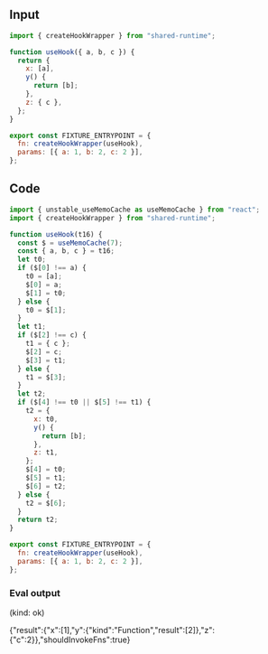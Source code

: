 
## Input

```javascript
import { createHookWrapper } from "shared-runtime";

function useHook({ a, b, c }) {
  return {
    x: [a],
    y() {
      return [b];
    },
    z: { c },
  };
}

export const FIXTURE_ENTRYPOINT = {
  fn: createHookWrapper(useHook),
  params: [{ a: 1, b: 2, c: 2 }],
};

```

## Code

```javascript
import { unstable_useMemoCache as useMemoCache } from "react";
import { createHookWrapper } from "shared-runtime";

function useHook(t16) {
  const $ = useMemoCache(7);
  const { a, b, c } = t16;
  let t0;
  if ($[0] !== a) {
    t0 = [a];
    $[0] = a;
    $[1] = t0;
  } else {
    t0 = $[1];
  }
  let t1;
  if ($[2] !== c) {
    t1 = { c };
    $[2] = c;
    $[3] = t1;
  } else {
    t1 = $[3];
  }
  let t2;
  if ($[4] !== t0 || $[5] !== t1) {
    t2 = {
      x: t0,
      y() {
        return [b];
      },
      z: t1,
    };
    $[4] = t0;
    $[5] = t1;
    $[6] = t2;
  } else {
    t2 = $[6];
  }
  return t2;
}

export const FIXTURE_ENTRYPOINT = {
  fn: createHookWrapper(useHook),
  params: [{ a: 1, b: 2, c: 2 }],
};

```
      
### Eval output
(kind: ok) <div>{"result":{"x":[1],"y":{"kind":"Function","result":[2]},"z":{"c":2}},"shouldInvokeFns":true}</div>